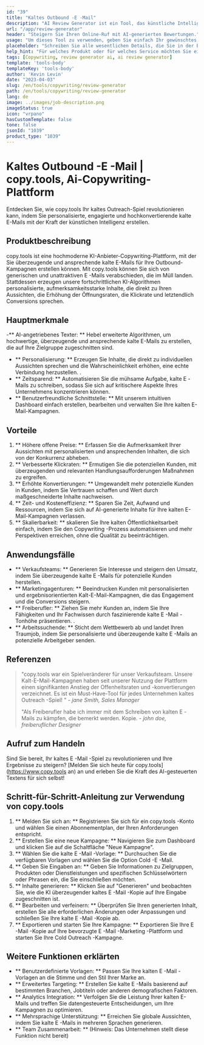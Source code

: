 ```yaml
---
id: "39"
title: "Kaltes Outbound -E -Mail"
description: "AI Review Generator ist ein Tool, das künstliche Intelligenz verwendet, um authentische und überzeugende Bewertungen für Produkte oder Dienstleistungen zu erstellen.  Sparen Sie Zeit und Mühe, indem Sie realistische, kohärente und ansprechende Bewertungen erstellen, die auf einem bestimmten Thema oder Schlüsselwörtern basieren, um Ihre Online -Präsenz und Glaubwürdigkeit zu verbessern."
url: "/app/review-generator"
header: "Steigern Sie Ihren Online-Ruf mit AI-generierten Bewertungen."
usage: "Um dieses Tool zu verwenden, geben Sie einfach Ihr gewünschtes Thema, Schlüsselwörter und Schlüsselfunktionen des Produkts oder der Dienstleistung ein.  Der AI Review-Generator erstellt dann eine gut strukturierte, einzigartige und überzeugende Überprüfung, die auf Ihrer Eingabe basiert."
placeholder: "Schreiben Sie alle wesentlichen Details, die Sie in der Bewertung hervorheben möchten, z. B.: \ n \ n Schlüsselpunkte: \ n \ n1.  Ausgezeichneter Kundenservice \ N2.  Hochwertiges Produkt \ n3.  Schneller Versand \ n \ n Schlüsselwörter: Kundendienst, Produktqualität, Versand \ n \ n"
help_hint: "Für welches Produkt oder für welches Service möchten Sie eine Bewertung erstellen?  Geben Sie einige Schlüsselwörter in Bezug auf das Thema ein und wir erstellen eine überzeugende Überprüfung basierend auf Ihrer Eingabe.  Es wird empfohlen, die wichtigsten Punkte aufzulisten, die Sie in der Überprüfung hervorheben möchten."
tags: [Copywriting, review generator ai, ai review generator]
template: 'tools-body'
templateKey: 'tools-body'
author: 'Kevin Levin'
date: "2023-04-03"
slug: /en/tools/copywriting/review-generator
path: /en/tools/copywriting/review-generator
lang: de
image: ../images/job-description.png
imageStatus: true
icon: "vrpano"
hasCustomTemplate: false
tone: false
jsonId: "1039"
product_type: "1039"
---
```

# Kaltes Outbound -E -Mail |  copy.tools, Ai-Copywriting-Plattform

Entdecken Sie, wie copy.tools Ihr kaltes Outreach-Spiel revolutionieren kann, indem Sie personalisierte, engagierte und hochkonvertierende kalte E-Mails mit der Kraft der künstlichen Intelligenz erstellen.

## Produktbeschreibung

copy.tools ist eine hochmoderne KI-Anbieter-Copywriting-Plattform, mit der Sie überzeugende und ansprechende kalte E-Mails für Ihre Outbound-Kampagnen erstellen können.  Mit copy.tools können Sie sich von generischen und unattraktiven E -Mails verabschieden, die im Müll landen.  Stattdessen erzeugen unsere fortschrittlichen KI-Algorithmen personalisierte, aufmerksamkeitsstarke Inhalte, die direkt zu Ihren Aussichten, die Erhöhung der Öffnungsraten, die Klickrate und letztendlich Conversions sprechen.

## Hauptmerkmale

-** AI-angetriebenes Texter: ** Hebel erweiterte Algorithmen, um hochwertige, überzeugende und ansprechende kalte E-Mails zu erstellen, die auf Ihre Zielgruppe zugeschnitten sind.
 - ** Personalisierung: ** Erzeugen Sie Inhalte, die direkt zu individuellen Aussichten sprechen und die Wahrscheinlichkeit erhöhen, eine echte Verbindung herzustellen.
 .
 - ** Zeitsparend: ** Automatisieren Sie die mühsame Aufgabe, kalte E -Mails zu schreiben, sodass Sie sich auf kritischere Aspekte Ihres Unternehmens konzentrieren können.
 - ** Benutzerfreundliche Schnittstelle: ** Mit unserem intuitiven Dashboard einfach erstellen, bearbeiten und verwalten Sie Ihre kalten E-Mail-Kampagnen.

## Vorteile

1. ** Höhere offene Preise: ** Erfassen Sie die Aufmerksamkeit Ihrer Aussichten mit personalisierten und ansprechenden Inhalten, die sich von der Konkurrenz abheben.
 2. ** Verbesserte Klickraten: ** Ermutigen Sie die potenziellen Kunden, mit überzeugenden und relevanten Handlungsaufforderungen Maßnahmen zu ergreifen.
 3. ** Erhöhte Konvertierungen: ** Umgewandelt mehr potenzielle Kunden in Kunden, indem Sie Vertrauen schaffen und Wert durch maßgeschneiderte Inhalte nachweisen.
 4. ** Zeit- und Kosteneffizienz: ** Sparen Sie Zeit, Aufwand und Ressourcen, indem Sie sich auf AI-generierte Inhalte für Ihre kalten E-Mail-Kampagnen verlassen.
 5. ** Skalierbarkeit: ** skalieren Sie Ihre kalten Öffentlichkeitsarbeit einfach, indem Sie den Copywriting -Prozess automatisieren und mehr Perspektiven erreichen, ohne die Qualität zu beeinträchtigen.

## Anwendungsfälle

- ** Verkaufsteams: ** Generieren Sie Interesse und steigern den Umsatz, indem Sie überzeugende kalte E -Mails für potenzielle Kunden herstellen.
 - ** Marketingagenturen: ** Beeindrucken Kunden mit personalisierten und ergebnisorientierten Kalt-E-Mail-Kampagnen, die das Engagement und die Conversions steigern.
 - ** Freiberufler: ** Ziehen Sie mehr Kunden an, indem Sie Ihre Fähigkeiten und Ihr Fachwissen durch faszinierende kalte E -Mail -Tonhöhe präsentieren.
 .
 - ** Arbeitssuchende: ** Sticht dem Wettbewerb ab und landet Ihren Traumjob, indem Sie personalisierte und überzeugende kalte E -Mails an potenzielle Arbeitgeber senden.

## Referenzen

> "copy.tools war ein Spielveränderer für unser Verkaufsteam. Unsere Kalt-E-Mail-Kampagnen haben seit unserer Nutzung der Plattform einen signifikanten Anstieg der Offenheitsraten und -konvertierungen verzeichnet. Es ist ein Must-Have-Tool für jedes Unternehmen  kaltes Outreach -Spiel! "  - _jane Smith, Sales Manager_
 >
 > "Als Freiberufler habe ich immer mit dem Schreiben von kalten E -Mails zu kämpfen, die bemerkt werden. Kopie.  - _john doe, freiberuflicher Designer_

## Aufruf zum Handeln

Sind Sie bereit, Ihr kaltes E -Mail -Spiel zu revolutionieren und Ihre Ergebnisse zu steigern?  [Melden Sie sich heute für copy.tools] (https://www.copy.tools an) an und erleben Sie die Kraft des AI-gesteuerten Textens für sich selbst!

## Schritt-für-Schritt-Anleitung zur Verwendung von copy.tools

1. ** Melden Sie sich an: ** Registrieren Sie sich für ein copy.tools -Konto und wählen Sie einen Abonnementplan, der Ihren Anforderungen entspricht.
 2. ** Erstellen Sie eine neue Kampagne: ** Navigieren Sie zum Dashboard und klicken Sie auf die Schaltfläche "Neue Kampagne".
 3. ** Wählen Sie die kalte E -Mail -Vorlage: ** Durchsuchen Sie die verfügbaren Vorlagen und wählen Sie die Option Cold -E -Mail.
 4. ** Geben Sie Eingaben an: ** Geben Sie Informationen zu Zielgruppen, Produkten oder Dienstleistungen und spezifischen Schlüsselwörtern oder Phrasen ein, die Sie einschließen möchten.
 5. ** Inhalte generieren: ** Klicken Sie auf "Generieren" und beobachten Sie, wie die KI überzeugender kaltes E -Mail -Kopie auf Ihre Eingabe zugeschnitten ist.
 6. ** Bearbeiten und verfeinern: ** Überprüfen Sie Ihren generierten Inhalt, erstellen Sie alle erforderlichen Änderungen oder Anpassungen und schließen Sie Ihre kalte E -Mail -Kopie ab.
 7. ** Exportieren und starten Sie Ihre Kampagne: ** Exportieren Sie Ihre E -Mail -Kopie auf Ihre bevorzugte E -Mail -Marketing -Plattform und starten Sie Ihre Cold Outreach -Kampagne.

## Weitere Funktionen erklärten

- ** Benutzerdefinierte Vorlagen: ** Passen Sie Ihre kalten E -Mail -Vorlagen an die Stimme und den Stil Ihrer Marke an.
 - ** Erweitertes Targeting: ** Erstellen Sie kalte E -Mails basierend auf bestimmten Branchen, Jobtiteln oder anderen demografischen Faktoren.
 - ** Analytics Integration: ** Verfolgen Sie die Leistung Ihrer kalten E-Mails und treffen Sie datengesteuerte Entscheidungen, um Ihre Kampagnen zu optimieren.
 - ** Mehrsprachige Unterstützung: ** Erreichen Sie globale Aussichten, indem Sie kalte E -Mails in mehreren Sprachen generieren.
 - ** Team Zusammenarbeit: ** (Hinweis: Das Unternehmen stellt diese Funktion nicht bereit)
